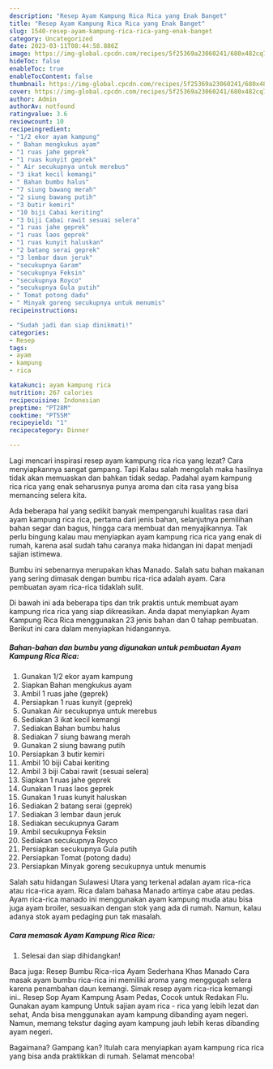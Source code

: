 ```yaml
---
description: "Resep Ayam Kampung Rica Rica yang Enak Banget"
title: "Resep Ayam Kampung Rica Rica yang Enak Banget"
slug: 1540-resep-ayam-kampung-rica-rica-yang-enak-banget
category: Uncategorized
date: 2023-03-11T08:44:58.886Z
image: https://img-global.cpcdn.com/recipes/5f25369a23060241/680x482cq70/ayam-kampung-rica-rica-foto-resep-utama.jpg
hideToc: false
enableToc: true
enableTocContent: false
thumbnail: https://img-global.cpcdn.com/recipes/5f25369a23060241/680x482cq70/ayam-kampung-rica-rica-foto-resep-utama.jpg
cover: https://img-global.cpcdn.com/recipes/5f25369a23060241/680x482cq70/ayam-kampung-rica-rica-foto-resep-utama.jpg
author: Admin
authorAv: notfound
ratingvalue: 3.6
reviewcount: 10
recipeingredient:
- "1/2 ekor ayam kampung"
- " Bahan mengkukus ayam"
- "1 ruas jahe geprek"
- "1 ruas kunyit geprek"
- " Air secukupnya untuk merebus"
- "3 ikat kecil kemangi"
- " Bahan bumbu halus"
- "7 siung bawang merah"
- "2 siung bawang putih"
- "3 butir kemiri"
- "10 biji Cabai keriting"
- "3 biji Cabai rawit sesuai selera"
- "1 ruas jahe geprek"
- "1 ruas laos geprek"
- "1 ruas kunyit haluskan"
- "2 batang serai geprek"
- "3 lembar daun jeruk"
- "secukupnya Garam"
- "secukupnya Feksin"
- "secukupnya Royco"
- "secukupnya Gula putih"
- " Tomat potong dadu"
- " Minyak goreng secukupnya untuk menumis"
recipeinstructions:

- "Sudah jadi dan siap dinikmati!"
categories:
- Resep
tags:
- ayam
- kampung
- rica

katakunci: ayam kampung rica 
nutrition: 267 calories
recipecuisine: Indonesian
preptime: "PT28M"
cooktime: "PT55M"
recipeyield: "1"
recipecategory: Dinner

---
```



Lagi mencari inspirasi resep ayam kampung rica rica yang lezat? Cara menyiapkannya sangat gampang. Tapi Kalau salah mengolah maka hasilnya tidak akan memuaskan dan bahkan tidak sedap. Padahal ayam kampung rica rica yang enak seharusnya punya aroma dan cita rasa yang bisa memancing selera kita.


Ada beberapa hal yang sedikit banyak mempengaruhi kualitas rasa dari ayam kampung rica rica, pertama dari jenis bahan, selanjutnya pemilihan bahan segar dan bagus, hingga cara membuat dan menyajikannya. Tak perlu bingung kalau mau menyiapkan ayam kampung rica rica yang enak di rumah, karena asal sudah tahu caranya maka hidangan ini dapat menjadi sajian istimewa.

Bumbu ini sebenarnya merupakan khas Manado. Salah satu bahan makanan yang sering dimasak dengan bumbu rica-rica adalah ayam. Cara pembuatan ayam rica-rica tidaklah sulit.


Di bawah ini ada beberapa tips dan trik praktis untuk membuat ayam kampung rica rica yang siap dikreasikan. Anda dapat menyiapkan Ayam Kampung Rica Rica menggunakan 23 jenis bahan dan 0 tahap pembuatan. Berikut ini cara dalam menyiapkan hidangannya.

<!--inarticleads1-->

##### Bahan-bahan dan bumbu yang digunakan untuk pembuatan Ayam Kampung Rica Rica:

1. Gunakan 1/2 ekor ayam kampung
1. Siapkan  Bahan mengkukus ayam
1. Ambil 1 ruas jahe (geprek)
1. Persiapkan 1 ruas kunyit (geprek)
1. Gunakan  Air secukupnya untuk merebus
1. Sediakan 3 ikat kecil kemangi
1. Sediakan  Bahan bumbu halus
1. Sediakan 7 siung bawang merah
1. Gunakan 2 siung bawang putih
1. Persiapkan 3 butir kemiri
1. Ambil 10 biji Cabai keriting
1. Ambil 3 biji Cabai rawit (sesuai selera)
1. Siapkan 1 ruas jahe geprek
1. Gunakan 1 ruas laos geprek
1. Gunakan 1 ruas kunyit haluskan
1. Sediakan 2 batang serai (geprek)
1. Sediakan 3 lembar daun jeruk
1. Sediakan secukupnya Garam
1. Ambil secukupnya Feksin
1. Sediakan secukupnya Royco
1. Persiapkan secukupnya Gula putih
1. Persiapkan  Tomat (potong dadu)
1. Persiapkan  Minyak goreng secukupnya untuk menumis


Salah satu hidangan Sulawesi Utara yang terkenal adalan ayam rica-rica atau rica-rica ayam. Rica dalam bahasa Manado artinya cabe atau pedas. Ayam rica-rica manado ini menggunakan ayam kampung muda atau bisa juga ayam broiler, sesuaikan dengan stok yang ada di rumah. Namun, kalau adanya stok ayam pedaging pun tak masalah. 

<!--inarticleads2-->

##### Cara memasak Ayam Kampung Rica Rica:


1. Selesai dan siap dihidangkan!

Baca juga: Resep Bumbu Rica-rica Ayam Sederhana Khas Manado Cara masak ayam bumbu rica-rica ini memiliki aroma yang menggugah selera karena penambahan daun kemangi. Simak resep ayam rica-rica kemangi ini.. Resep Sop Ayam Kampung Asam Pedas, Cocok untuk Redakan Flu. Gunakan ayam kampung Untuk sajian ayam rica - rica yang lebih lezat dan sehat, Anda bisa menggunakan ayam kampung dibanding ayam negeri. Namun, memang tekstur daging ayam kampung jauh lebih keras dibanding ayam negeri. 

Bagaimana? Gampang kan? Itulah cara menyiapkan ayam kampung rica rica yang bisa anda praktikkan di rumah. Selamat mencoba!

